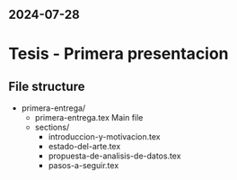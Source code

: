 2024-07-28
---
# Tesis - Primera presentacion

## File structure

- primera-entrega/
	- primera-entrega.tex
		Main file
	- sections/
		- introduccion-y-motivacion.tex
		- estado-del-arte.tex
		- propuesta-de-analisis-de-datos.tex
		- pasos-a-seguir.tex
